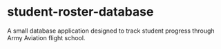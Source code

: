 # student-roster-database
A small database application designed to track student progress through Army Aviation flight school.
